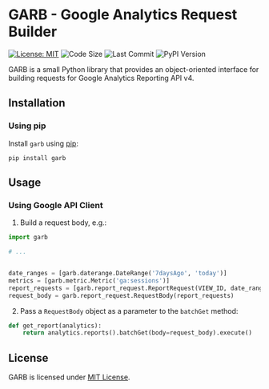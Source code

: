 # GARB - Google Analytics Request Builder
[![License: MIT](https://img.shields.io/badge/License-MIT-yellow.svg)](https://opensource.org/licenses/MIT)
![Code Size](https://img.shields.io/github/languages/code-size/czuhajster/garb)
![Last Commit](https://img.shields.io/github/last-commit/czuhajster/garb)
![PyPI Version](https://img.shields.io/pypi/v/garb)

GARB is a small Python library that provides an object-oriented interface for building requests
for Google Analytics Reporting API v4.

## Installation

### Using pip

Install `garb` using [pip](https://pip.pypa.io/en/stable/quickstart/):

    pip install garb

## Usage

### Using Google API Client

1. Build a request body, e.g.:

```python
import garb

# ...


date_ranges = [garb.daterange.DateRange('7daysAgo', 'today')]
metrics = [garb.metric.Metric('ga:sessions')]
report_requests = [garb.report_request.ReportRequest(VIEW_ID, date_ranges, metrics)]
request_body = garb.report_request.RequestBody(report_requests)
```

2. Pass a `RequestBody` object as a parameter to the `batchGet` method:

```python
def get_report(analytics):
    return analytics.reports().batchGet(body=request_body).execute()
```

## License

GARB is licensed under [MIT License](https://github.com/czuhajster/garb/blob/main/LICENSE.md).
